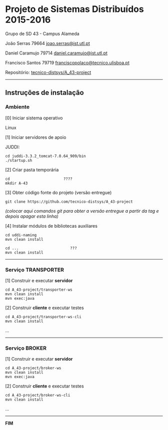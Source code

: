 # Projeto de Sistemas Distribuídos 2015-2016 #

Grupo de SD 43 - Campus Alameda

João Serras 79664 joao.serras@ist.utl.pt

Daniel Caramujo 79714 daniel.caramujo@ist.utl.pt

Francisco Santos 79719 franciscopolaco@tecnico.ulisboa.pt


Repositório:
[tecnico-distsys/A_43-project](https://github.com/tecnico-distsys/A_43-project/)


-------------------------------------------------------------------------------

## Instruções de instalação 


### Ambiente

[0] Iniciar sistema operativo

Linux


[1] Iniciar servidores de apoio

JUDDI:
```
cd juddi-3.3.2_tomcat-7.0.64_909/bin
./startup.sh
```


[2] Criar pasta temporária

```
cd                        ????
mkdir A-43
```


[3] Obter código fonte do projeto (versão entregue)

```
git clone https://github.com/tecnico-distsys/A_43-project 
```
*(colocar aqui comandos git para obter a versão entregue a partir da tag e depois apagar esta linha)*


[4] Instalar módulos de bibliotecas auxiliares

```
cd uddi-naming
mvn clean install
```

```
cd ...                       ???
mvn clean install
```


-------------------------------------------------------------------------------

### Serviço TRANSPORTER

[1] Construir e executar **servidor**

```
cd A_43-project/transporter-ws
mvn clean install
mvn exec:java
```

[2] Construir **cliente** e executar testes

```
cd A_43-project/transporter-ws-cli
mvn clean install
```

...


-------------------------------------------------------------------------------

### Serviço BROKER

[1] Construir e executar **servidor**

```
cd A_43-project/broker-ws
mvn clean install
mvn exec:java
```


[2] Construir **cliente** e executar testes

```
cd A_43-project/broker-ws-cli
mvn clean install
```

...

-------------------------------------------------------------------------------
**FIM**